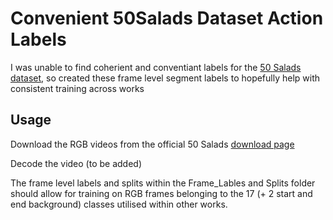 # Convenient 50Salads Dataset Action Labels

I was unable to find coherient and conventiant labels for the [50 Salads dataset](https://cvip.computing.dundee.ac.uk/datasets/foodpreparation/50salads/), so created these frame level segment labels to hopefully help with consistent training across works

## Usage

Download the RGB videos from the official 50 Salads [download page](https://cvip.computing.dundee.ac.uk/datasets/foodpreparation/50salads/data/)

Decode the video (to be added)

The frame level labels and splits within the Frame_Lables and Splits folder should allow for training on RGB frames belonging to the 17 (+ 2 start and end background) classes utilised within other works.
